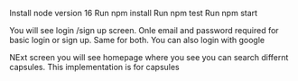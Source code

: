 Install node version 16
Run npm install 
Run npm test
Run npm start

You will see login /sign up screen. Onle email and password required for basic login or sign up. Same for both. You can also login with google

NExt screen you will see homepage where you see you can search differnt capsules. This implementation is for capsules


